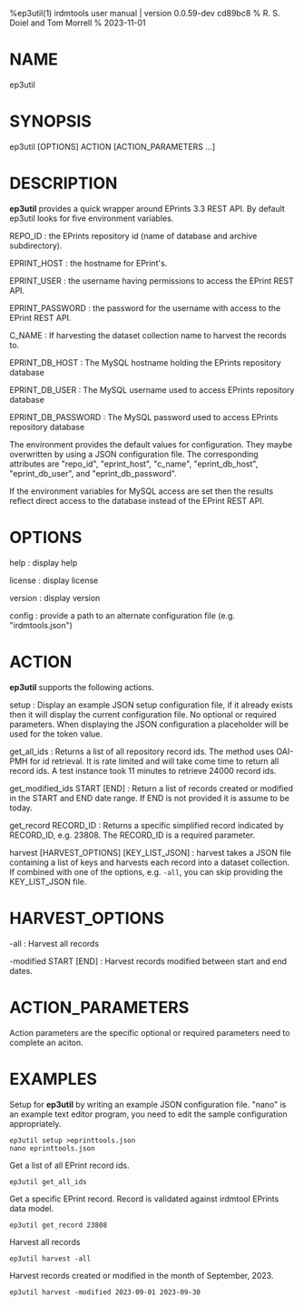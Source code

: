 %ep3util(1) irdmtools user manual | version 0.0.59-dev cd89bc8
% R. S. Doiel and Tom Morrell
% 2023-11-01

# NAME

ep3util

# SYNOPSIS

ep3util [OPTIONS] ACTION [ACTION_PARAMETERS ...]

# DESCRIPTION

__ep3util__ provides a quick wrapper around EPrints 3.3 REST API.
By default ep3util looks for five environment variables.

REPO_ID
: the EPrints repository id (name of database and archive subdirectory).

EPRINT_HOST
: the hostname for EPrint's.

EPRINT_USER
: the username having permissions to access the EPrint REST API.

EPRINT_PASSWORD
: the password for the username with access to the EPrint REST API.

C_NAME
: If harvesting the dataset collection name to harvest the records to.

EPRINT_DB_HOST
: The MySQL hostname holding the EPrints repository database

EPRINT_DB_USER
: The MySQL username used to access EPrints repository database 

EPRINT_DB_PASSWORD
: The MySQL password used to access EPrints repository database

The environment provides the default values for configuration. They
maybe overwritten by using a JSON configuration file. The corresponding
attributes are "repo_id", "eprint_host", "c_name", "eprint_db_host",
"eprint_db_user", and "eprint_db_password".

If the environment variables for MySQL access are set then the results
reflect direct access to the database instead of the EPrint REST API.


# OPTIONS

help
: display help

license
: display license

version
: display version

config
: provide a path to an alternate configuration file (e.g. "irdmtools.json")

# ACTION

__ep3util__ supports the following actions.

setup
: Display an example JSON setup configuration file, if it already exists then it will display the current configuration file. No optional or required parameters. When displaying the JSON configuration a placeholder will be used for the token value.

get_all_ids
: Returns a list of all repository record ids. The method uses OAI-PMH for id retrieval. It is rate limited and will take come time to return all record ids. A test instance took 11 minutes to retrieve 24000 record ids.

get_modified_ids START [END]
: Return a list of records created or modified in the START and END date range. If END is not provided it is assume to be today.

get_record RECORD_ID
: Returns a specific simplified record indicated by RECORD_ID, e.g. 23808. The RECORD_ID is a required parameter.

harvest [HARVEST_OPTIONS] [KEY_LIST_JSON]
: harvest takes a JSON file containing a list of keys and harvests each record into a dataset collection. If combined
with one of the options, e.g. `-all`, you can skip providing the KEY_LIST_JSON file.

# HARVEST_OPTIONS

-all
: Harvest all records

-modified START [END]
: Harvest records modified between start and end dates.

# ACTION_PARAMETERS

Action parameters are the specific optional or required parameters need to complete an aciton.


# EXAMPLES

Setup for __ep3util__ by writing an example JSON configuration file.
"nano" is an example text editor program, you need to edit the sample
configuration appropriately.

~~~
ep3util setup >eprinttools.json
nano eprinttools.json
~~~

Get a list of all EPrint record ids.

~~~
ep3util get_all_ids
~~~

Get a specific EPrint record. Record is validated
against irdmtool EPrints data model.

~~~
ep3util get_record 23808
~~~

Harvest all records

~~~
ep3util harvest -all
~~~

Harvest records created or modified in the month of September, 2023.

~~~
ep3util harvest -modified 2023-09-01 2023-09-30
~~~

